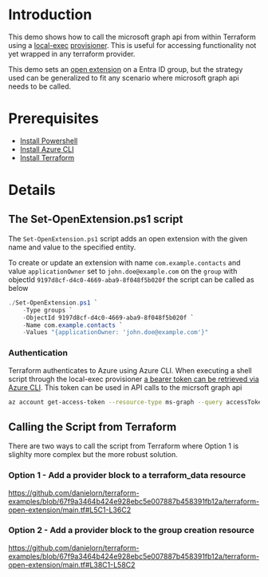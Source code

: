 # Introduction
This demo shows how to call the microsoft graph api from within Terraform using a [local-exec](https://developer.hashicorp.com/terraform/language/resources/provisioners/local-exec) [provisioner](https://developer.hashicorp.com/terraform/language/resources/provisioners/syntax). This is useful for accessing functionality not yet wrapped in any terraform provider.

This demo sets an [open extension](https://learn.microsoft.com/en-us/graph/extensibility-open-users) on a Entra ID group, but the strategy used can be generalized to fit any scenario where microsoft graph api needs to be called.

# Prerequisites
- [Install Powershell](https://learn.microsoft.com/en-us/powershell/scripting/install/installing-powershell)
- [Install Azure CLI](https://learn.microsoft.com/en-us/cli/azure/install-azure-cli)
- [Install Terraform](https://developer.hashicorp.com/terraform/install)

# Details

## The Set-OpenExtension.ps1 script
The `Set-OpenExtension.ps1` script adds an open extension with the given name and value to the specified entity.

To create or update an extension with name `com.example.contacts` and value `applicationOwner` set to `john.doe@example.com` on the `group` with objectId `9197d8cf-d4c0-4669-aba9-8f048f5b020f` the script can be called as below

```powershell
./Set-OpenExtension.ps1 `
    -Type groups `
    -ObjectId 9197d8cf-d4c0-4669-aba9-8f048f5b020f `
    -Name com.example.contacts `
    -Values "{applicationOwner: 'john.doe@example.com'}"
```

### Authentication

Terraform authenticates to Azure using Azure CLI. When executing a shell script through the local-exec provisioner [a bearer token can be retrieved via Azure CLI](https://learn.microsoft.com/en-us/cli/azure/account?view=azure-cli-latest#az-account-get-access-token). This token can be used in API calls to the micrsoft graph api

```sh
az account get-access-token --resource-type ms-graph --query accessToken -o tsv
```

## Calling the Script from Terraform
There are two ways to call the script from Terraform where Option 1 is slighlty more complex but the more robust solution.

### Option 1 - Add a provider block to a terraform_data resource

https://github.com/danielorn/terraform-examples/blob/67f9a3464b424e928ebc5e007887b458391fb12a/terraform-open-extension/main.tf#L5C1-L36C2

### Option 2 - Add a provider block to the group creation resource

https://github.com/danielorn/terraform-examples/blob/67f9a3464b424e928ebc5e007887b458391fb12a/terraform-open-extension/main.tf#L38C1-L58C2


